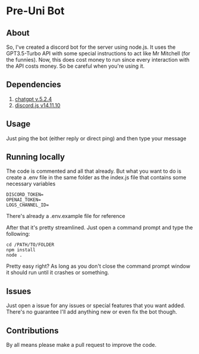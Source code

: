 # Pre-Uni Bot

## About
So, I've created a discord bot for the server using node.js.
It uses the GPT3.5-Turbo API with some special instructions to act like Mr Mitchell (for the funnies).
Now, this does cost money to run since every interaction with the API costs money.
So be careful when you're using it.

## Dependencies
1. [chatgpt v.5.2.4](https://www.npmjs.com/package/chatgpt)
2. [discord.js v14.11.10](https://old.discordjs.dev/#/)

## Usage
Just ping the bot (either reply or direct ping) and then type your message

## Running locally
The code is commented and all that already.
But what you want to do is create a .env file in the same folder as the index.js file that contains some necessary variables

    DISCORD_TOKEN=
    OPENAI_TOKEN=
    LOGS_CHANNEL_ID=
There's already a .env.example file for reference

After that it's pretty streamlined.
Just open a command prompt and type the following:
	
    cd /PATH/TO/FOLDER
    npm install
    node .
Pretty easy right?
As long as you don't close the command prompt window it should run until it crashes or something.

## Issues
Just open a issue for any issues or special features that you want added.
There's no guarantee I'll add anything new or even fix the bot though.
## Contributions
By all means please make a pull request to improve the code.
